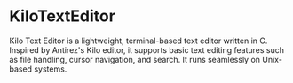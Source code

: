 # KiloTextEditor
Kilo Text Editor is a lightweight, terminal-based text editor written in C. Inspired by Antirez's Kilo editor, it supports basic text editing features such as file handling, cursor navigation, and search. It runs seamlessly on Unix-based systems.
